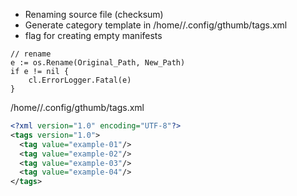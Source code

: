 
- Renaming source file (checksum) 
- Generate category template in /home/<user>/.config/gthumb/tags.xml
- flag for creating empty manifests


```golang
// rename
e := os.Rename(Original_Path, New_Path)
if e != nil {
    cl.ErrorLogger.Fatal(e)
}
```


/home/<user>/.config/gthumb/tags.xml

```xml
<?xml version="1.0" encoding="UTF-8"?>
<tags version="1.0">
  <tag value="example-01"/>
  <tag value="example-02"/>
  <tag value="example-03"/>  
  <tag value="example-04"/>
</tags>

```

